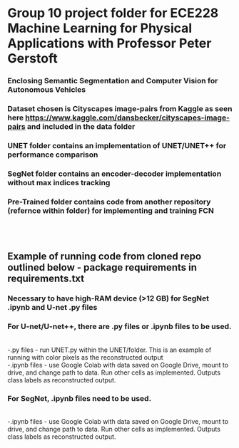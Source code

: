 # Group 10 project folder for ECE228 Machine Learning for Physical Applications with Professor Peter Gerstoft
### Enclosing Semantic Segmentation and Computer Vision for Autonomous Vehicles
### Dataset chosen is Cityscapes image-pairs from Kaggle as seen here https://www.kaggle.com/dansbecker/cityscapes-image-pairs and included in the data folder
### UNET folder contains an implementation of UNET/UNET++ for performance comparison
### SegNet folder contains an encoder-decoder implementation without max indices tracking
### Pre-Trained folder contains code from another repository (refernce within folder) for implementing and training FCN
<br><br>
## Example of running code from cloned repo outlined below - package requirements in requirements.txt
### Necessary to have high-RAM device (>12 GB) for SegNet .ipynb and U-net .py files
### For U-net/U-net++, there are .py files or .ipynb files to be used. 
<br>-.py files - run UNET.py within the UNET/folder. This is an example of running with color pixels as the reconstructed output
<br>-.ipynb files - use Google Colab with data saved on Google Drive, mount to drive, and change path to data. Run other cells as implemented. Outputs class labels as reconstructed output.
### For SegNet, .ipynb files need to be used. 
<br>-.ipynb files - use Google Colab with data saved on Google Drive, mount to drive, and change path to data. Run other cells as implemented. Outputs class labels as reconstructed output.
